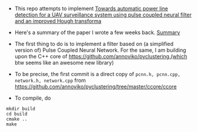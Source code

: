 - This repo attempts to implement [Towards automatic power line detection for a UAV surveillance system using pulse coupled neural filter and an improved Hough transforma](http://link.springer.com/article/10.1007%2Fs00138-009-0206-y)

- Here's a summary of the paper I wrote a few weeks back. [Summary](https://docs.google.com/document/d/17NT0FqzACVTZ6PO-D2FGP4kk5K-5-ZAiWekqSQnQ1fk/edit?usp=sharing)

- The first thing to do is to implement a filter based on (a simplified version of) Pulse Coupled Neural Network.
For the same, I am building upon the C++ core of https://github.com/annoviko/pyclustering.(which btw seems like an awesome new library)

- To be precise, the first commit is a direct copy of `pcnn.h, pcnn.cpp, network.h, network.cpp` from https://github.com/annoviko/pyclustering/tree/master/ccore/ccore 

- To compile, do 
```
mkdir build
cd build
cmake ..
make
```
